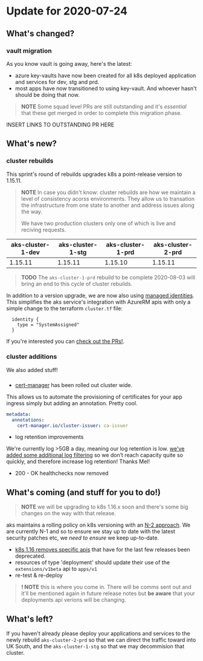 # Update for 2020-07-24
 
## What's changed?
 
### vault migration

As you know vault is going away, here's the latest:

* azure key-vaults have now been created for all k8s deployed application and services for dev, stg and prd.
* most apps have now transitioned to using key-vault. And whoever hasn't should be doing that now. 

> **NOTE** Some squad level PRs are still outstanding and it's *essential* that these get merged in order to complete this migration phase.

INSERT LINKS TO OUTSTANDING PR HERE
 
## What's new?

### cluster rebuilds

This sprint's round of rebuilds upgrades k8s a point-release version to 1.15.11.

> **NOTE** In case you didn't know: cluster rebuilds are how we maintain a level of consistency acorss environments. They allow us to transation the infrastructure from one state to another and address issues along the way.
> 
> We have two production clusters only one of which is live and reciving requests.


| aks-cluster-1-dev | aks-cluster-1-stg | aks-cluster-1-prd | aks-cluster-2-prd |
| ----------------- | ----------------- | ----------------- | ----------------- |
|    1.15.11        |    1.15.11        |     1.15.10       |     1.15.11       | 

> **TODO** The `aks-cluster-1-prd` rebuild to be complete 2020-08-03 will bring an end to this cycle of cluster rebuilds.

In addition to a version upgrade, we are now also using [managed identities](https://docs.microsoft.com/en-us/azure/aks/use-managed-identity). This simplifies the aks service's integration with AzureRM apis with only a simple change to the terraform `cluster.tf` file: 

```hcl
  identity {
    type = "SystemAssigned"
  }
```

If you're interested you can [check out the PRs!](https://github.com/arnoldclark/ac-iac-platform/pull/329).

### cluster additions

We also added stuff!

### 
  * [cert-manager](https://cert-manager.io/docs/) has been rolled out cluster wide.

This allows us to automate the provisioning of certificates for your app ingress simply but adding an annotation. Pretty cool. 

```yaml 
metadata:
  annotations:
    cert-manager.io/cluster-issuer: ca-issuer
```

  * log retention improvements
  
We're currently log >5GB a day, meaning our log retention is low. [we've added some additional log filtering](https://github.com/arnoldclark/ac-iac-platform/pull/335) so we don’t reach capacity quite so quickly, and therefore increase log retention! Thanks Mel!

  * 200 - OK healthchecks now removed
 
## What's coming (and stuff for you to do!)
 
> **NOTE** we will be upgrading to k8s 1.16.x soon and there's some big changes on the way with that release.
 
aks maintains a rolling policy on k8s versioning with an [N-2 approach](https://docs.microsoft.com/en-us/azure/aks/supported-kubernetes-versions). We are currently N-1 and so to ensure we stay up to date with the latest security patches etc, we *need to ensure* we keep up-to-date. 
 
* [k8s 1.16 removes specific apis](https://github.com/Azure/AKS/issues/1205) that have for the last few releases been deprecated.
* resources of type 'deployment' should update their use of the `extensions/v1beta` api to `apps/v1`
* re-test & re-deploy

> **! NOTE** this is where you come in. There will be comms sent out and it'll be mentioned again in future release notes but **be aware** that your deployments api verions will be changing. 
 
## What's left?
 
If you haven't already please deploy your applications and services to the newly rebuild `aks-cluster-2-prd` so that we can direct the traffic toward into UK South, and the `aks-cluster-1-stg` so that we may decommision that cluster. 

